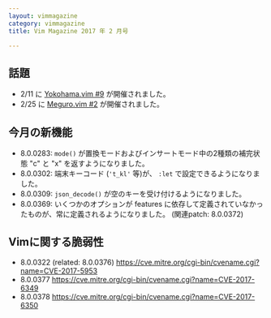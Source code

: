 ```yaml
---
layout: vimmagazine
category: vimmagazine
title: Vim Magazine 2017 年 2 月号

---
```


## 話題

* 2/11 に [Yokohama.vim #9](https://yokohamavim.connpass.com/event/47519/) が開催されました。
* 2/25 に [Meguro.vim #2](https://megurovim.connpass.com/event/49507/) が開催されました。

## 今月の新機能

* 8.0.0283: `mode()` が置換モードおよびインサートモード中の2種類の補完状態 "c" と "x" を返すようになりました。
* 8.0.0302: 端末キーコード (`'t_kl'` 等)が、 `:let` で設定できるようになりました。
* 8.0.0309: `json_decode()` が空のキーを受け付けるようになりました。
* 8.0.0369: いくつかのオプションが features に依存して定義されていなかったものが、常に定義されるようになりました。 (関連patch: 8.0.0372)

## Vimに関する脆弱性
* 8.0.0322 (related: 8.0.0376) <https://cve.mitre.org/cgi-bin/cvename.cgi?name=CVE-2017-5953>
* 8.0.0377 <https://cve.mitre.org/cgi-bin/cvename.cgi?name=CVE-2017-6349>
* 8.0.0378 <https://cve.mitre.org/cgi-bin/cvename.cgi?name=CVE-2017-6350>
